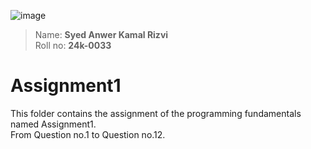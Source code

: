 ![image](https://lhr.nu.edu.pk/static/campus/Images/logo.PNG)  
>Name: **Syed Anwer Kamal Rizvi**
><br>Roll no: **24k-0033**

# Assignment1
This folder contains the assignment of the programming fundamentals named Assignment1.
<br>From Question no.1 to Question no.12.
